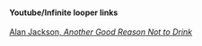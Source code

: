 #### Youtube/Infinite looper links

[Alan Jackson, _Another Good Reason Not to Drink_](http://www.infinitelooper.com/?v=Sj89lElIVKE&p=n)

